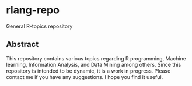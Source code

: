 # rlang-repo
General R-topics repository

## Abstract
This repository contains various topics regarding R programming, Machine learning, Information Analysis, and Data Mining among others. Since this repository is intended to be dynamic, it is a work in progress. Please contact me if you have any suggestions. I hope you find it useful.
